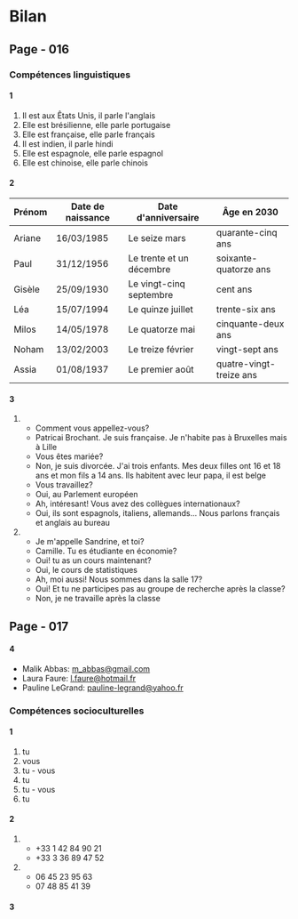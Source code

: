 # Bilan

## Page - 016

### Compétences linguistiques
#### 1
1. Il est aux Êtats Unis, il parle l'anglais
1. Elle est brésilienne, elle parle portugaise
1. Elle est française, elle parle français
1. Il est indien, il parle hindi
1. Elle est espagnole, elle parle espagnol
1. Elle est chinoise, elle parle chinois

#### 2
|Prénom|Date de naissance|Date d'anniversaire|Âge en 2030|
|-|-|-|-|
|Ariane|16/03/1985|Le seize mars|quarante-cinq ans|
|Paul|31/12/1956|Le trente et un décembre|soixante-quatorze ans|
|Gisèle|25/09/1930|Le vingt-cinq septembre|cent ans|
|Léa|15/07/1994|Le quinze juillet|trente-six ans|
|Milos|14/05/1978|Le quatorze mai|cinquante-deux ans|
|Noham|13/02/2003|Le treize février| vingt-sept ans|
|Assia|01/08/1937|Le premier août|quatre-vingt-treize ans|

#### 3
1. 
    - Comment vous appellez-vous?
    - Patricai Brochant. Je suis française. Je n'habite pas à Bruxelles mais à Lille
    - Vous êtes mariée?
    - Non, je suis divorcée. J'ai trois enfants. Mes deux filles ont 16 et 18 ans et mon fils a 14 ans. Ils habitent avec leur papa, il est belge
    - Vous travaillez?
    - Oui, au Parlement européen
    - Ah, intéresant! Vous avez des collègues internationaux?
    - Oui, ils sont espagnols, italiens, allemands... Nous parlons français et anglais au bureau
1. 
    - Je m'appelle Sandrine, et toi?
    - Camille. Tu es étudiante en économie?
    - Oui! tu as un cours maintenant?
    - Oui, le cours de statistiques
    - Ah, moi aussi! Nous sommes dans la salle 17?
    - Oui! Et tu ne participes pas au groupe de recherche après la classe?
    - Non, je ne travaille après la classe

## Page - 017

#### 4
- Malik Abbas: m_abbas@gmail.com
- Laura Faure: l.faure@hotmail.fr
- Pauline LeGrand: pauline-legrand@yahoo.fr

### Compétences socioculturelles

#### 1
1. tu
1. vous
1. tu - vous
1. tu
1. tu - vous
1. tu

#### 2
1. 
    - +33 1 42 84 90 21
    - +33 3 36 89 47 52
1. 
    - 06 45 23 95 63
    - 07 48 85 41 39

#### 3